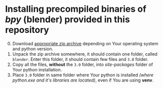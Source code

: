 # Installing precompiled binaries of *bpy* (blender) provided in this repository

0. Download [appropriate zip archive](https://github.com/Argmaster/pyr3/releases/tag/bpy-binaries) depending on Your operating system and python version.
1. Unpack the zip archive somewhere, it should contain one folder, called `blender`. Enter this folder, it should contain few files and `3.0` folder.
2. Copy all the files, **without** the `3.0` folder, into *site-packages* folder of Your python installation.
3. Place `3.0` folder in same folder where Your python is installed *(where python.exe and it's libraries are located)*, even if You are using **venv**.